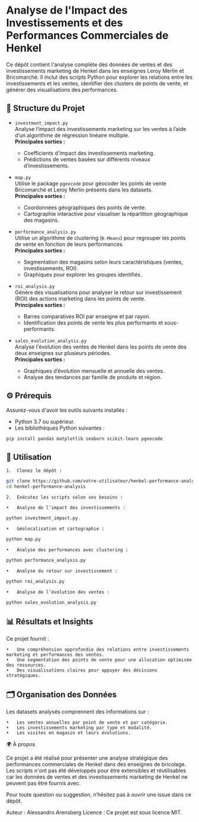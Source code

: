 # Analyse de l'Impact des Investissements et des Performances Commerciales de Henkel

Ce dépôt contient l'analyse complète des données de ventes et des investissements marketing de Henkel dans les enseignes Leroy Merlin et Bricomarché. Il inclut des scripts Python pour explorer les relations entre les investissements et les ventes, identifier des clusters de points de vente, et générer des visualisations des performances.

## 📂 Structure du Projet

- `investment_impact.py`  
  Analyse l’impact des investissements marketing sur les ventes à l’aide d’un algorithme de régression linéaire multiple.  
  **Principales sorties :**  
  - Coefficients d'impact des investissements marketing.  
  - Prédictions de ventes basées sur différents niveaux d’investissements.

- `map.py`  
  Utilise le package `pgeocode` pour géocoder les points de vente Bricomarché et Leroy Merlin présents dans les datasets.  
  **Principales sorties :**  
  - Coordonnées géographiques des points de vente.  
  - Cartographie interactive pour visualiser la répartition géographique des magasins.

- `performance_analysis.py`  
  Utilise un algorithme de clustering (`K-Means`) pour regrouper les points de vente en fonction de leurs performances.  
  **Principales sorties :**  
  - Segmentation des magasins selon leurs caractéristiques (ventes, investissements, ROI).  
  - Graphiques pour explorer les groupes identifiés.

- `roi_analysis.py`  
  Génère des visualisations pour analyser le retour sur investissement (ROI) des actions marketing dans les points de vente.  
  **Principales sorties :**  
  - Barres comparatives ROI par enseigne et par rayon.  
  - Identification des points de vente les plus performants et sous-performants.

- `sales_evolution_analysis.py`  
  Analyse l'évolution des ventes de Henkel dans les points de vente des deux enseignes sur plusieurs périodes.  
  **Principales sorties :**  
  - Graphiques d’évolution mensuelle et annuelle des ventes.  
  - Analyse des tendances par famille de produits et région.

## ⚙️ Prérequis

Assurez-vous d'avoir les outils suivants installés :  
- Python 3.7 ou supérieur.  
- Les bibliothèques Python suivantes :  
```bash
pip install pandas matplotlib seaborn scikit-learn pgeocode
```

## 🚀 Utilisation

	1.	Clonez le dépôt :
 
```bash
git clone https://github.com/votre-utilisateur/henkel-performance-analysis.git
cd henkel-performance-analysis
```

	2.	Exécutez les scripts selon vos besoins :
 
	•	Analyse de l’impact des investissements :
```bash
python investment_impact.py
```

	•	Géolocalisation et cartographie :
```bash
python map.py
```

	•	Analyse des performances avec clustering :
```bash
python performance_analysis.py
```

	•	Analyse du retour sur investissement :
```bash
python roi_analysis.py
```

	•	Analyse de l’évolution des ventes :
```bash
python sales_evolution_analysis.py
```

## 📊 Résultats et Insights

Ce projet fournit :

	•	Une compréhension approfondie des relations entre investissements marketing et performances des ventes.
	•	Une segmentation des points de vente pour une allocation optimisée des ressources.
	•	Des visualisations claires pour appuyer des décisions stratégiques.

## 🗂️ Organisation des Données

Les datasets analysés comprennent des informations sur :

	•	Les ventes annuelles par point de vente et par catégorie.
	•	Les investissements marketing par type et modalité.
	•	Les visites en magasin et leurs évolutions.

🌍 À propos

Ce projet a été réalisé pour présenter une analyse stratégique des performances commerciales de Henkel dans des enseignes de bricolage. Les scripts n'ont pas été développés pour être extensibles et réutilisables car les données de ventes et des investissements marketing de Henkel ne peuvent pas être fournis avec.

Pour toute question ou suggestion, n’hésitez pas à ouvrir une issue dans ce dépôt.

Auteur : Alessandro Arensberg
Licence : Ce projet est sous licence MIT.
